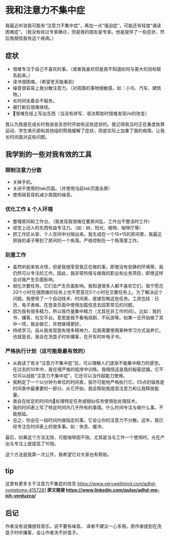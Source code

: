 # 我和注意力不集中症

我最近听说我可能有“注意力不集中症”，再加一点“强迫症”，可能还有轻度“诵读困难症”。（我没有经过专家确诊，但是我的朋友是专家。他是提供了一些症状，然后我相信我有这个疾病。）

## 症状

- 很难专注于自己不喜欢的事。（或者我喜欢但是我不知道如何与更大的目标联系起来。）
- 读书很困难。（希望老天能看到）
- 噪音很容易上我分散注意力。（对周围的事物很敏感，如：小鸟、汽车、建筑物。）
- 长时间坐着会不服务。
- 被打断后很难继续。
- 很难在纸上写出东西（当没有拼写、语法帮助时很难发现i/e的改变）

我认为我是在成长时我爸爸去世时开始有这些症状的。我记得我当时正在重度依靠运动、学生俱乐部和其他组织帮我缓解了症状，但是实际上加重了我的病情。让我长时间面对这些问题。

## 我学到的一些对我有效的工具
### 限制注意力分散

- 关掉手机。
- 关闭不使用的tab页面。（并使用当前tab页面全屏）
- 使用隔音耳机减少周围的噪音。

### 优化工作 & 个人环境

- 整理房间和工作台。（我发现我很难在要房间乱、工作台不整洁时工作）
- 视觉上动人的东西有益专注力。（如：树、阳光、植物、咖啡厅等）
- 把工作区从家、个人空间中分隔出来。我生成在一个15*15的房间里，我最近把我的桌子移到了房间的一个角落。严格控制在一个角落里工作。

### 刻意工作

- 虽然听起来有点怪，但是我很享受我正在做的事，即使没有安静的环境等，我仍然可以专注的工作。因此，我非常热情与做我的职业和业务项目，即使这样会对我产生负面影响。
- 弱化次要任务。它们会产生负面影响。我知道很多人都不喜欢它们，我宁愿花20个小时在很困难的任务上也不愿意花5个小时在交要任务上。为了解决这个问题。我使用了一个自动技术、时间表、直接忽略这些任务。工具包括：日历、电子表格、在登录页面中使用加载信息去回答常见的问题。
- 因为我有很多精力，所以我尽量集中精力（尤其在非工作时间）。比如：我的书、播客、社交平台。意思是我不看电视剧、不玩游等。如果一旦开始做了其中一项，我会做它，并想做得更好。
- 持续学习。自从我发现我有很多精神力，后我需要使用某种学习方式滋养它。也就是说，我会在洗盘子时听播客，在开车时听电子书。

### 严格执行计划（这可能是最有效的）

- 从我读了有关“注意力不集中症”后，可以理解人们逐渐不能集中精力的感觉。在过去的10年中，我在很严格的程序中训练。我相信这是我的秘密武器。它不仅可以战胜“注意力不集中症”，它还可以当作超能力使用。
- 我制定了一个以分钟为单位的时间表，我尽可能地严格执行它。05点的锻炼是时间表中最重要的一部分。从它开始，我会帮助我提高注意力和让我释放能量。
- 我会在给定的时间内处理特定任务或相似任务使用批处理技术。
- 我的时间表上写了特定时间内几乎所有的事情。什么时间专注与做什么事。不能拖延。
- 总之，你会在一段时间内做指定的事。它会让你的注意力不分散。这年，我已经专注在时间表上的很多事。如：休息、缓冲。

最后，如果这个方法无效，可能咖啡因不效。尤其是当与工作一个使用时。光在产出与专注上就提高了10倍。

这个方法是我第一次公开。我希望它对大家也有帮助。

## tip

这里有更多关于注意力不集症的信息 https://www.verywellmind.com/adhd-symptoms-4157281
**原文链接 https://www.linkedin.com/pulse/adhd-me-ish-verduzco/**

## 后记

作者没有说播放轻音乐，说不要有噪音。
译者不建议一心多用。原作者提到在洗盘子时听播客，会让作者洗不好盘子。
